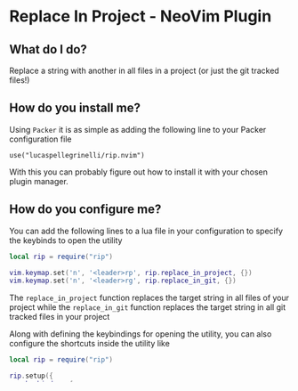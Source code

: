# Replace In Project - NeoVim Plugin

## What do I do?

Replace a string with another in all files in a project (or just the git tracked files!)

## How do you install me?

Using `Packer` it is as simple as adding the following line to your Packer configuration file

```use("lucaspellegrinelli/rip.nvim")```

With this you can probably figure out how to install it with your chosen plugin manager.

## How do you configure me?

You can add the following lines to a lua file in your configuration to specify the keybinds to open the utility

```lua
local rip = require("rip")

vim.keymap.set('n', '<leader>rp', rip.replace_in_project, {})
vim.keymap.set('n', '<leader>rg', rip.replace_in_git, {})
```

The `replace_in_project` function replaces the target string in all files of your project while the `replace_in_git` function replaces the target string in all git tracked files in your project

Along with defining the keybindings for opening the utility, you can also configure the shortcuts inside the utility like

```lua
local rip = require("rip")

rip.setup({
    keybinds = {
        toggle_mark = "y",
        toggle_collapse = "l",
        toggle_mark_all_in_file = "p",
    },
})
```

In the example above, we replaced some of the shortcuts the utility has (like replacing the toggle marked file from `x` to `y`). The possible actions to configure are:

```
X. key_binding_key (default_value) - Description

1. toggle_mark (x) - Selecting/Unselecting a specific occurence to be replaced
2. toggle_collapse (c) - Collapsing/Uncollapsing the occurences of a specific file
3. toggle_mark_all_in_file (a) - Selecting/Unselecting all the occurences in a specific file
4. confirm_replace (<CR>) - Close the window and replacing all selected occurences
5. cancel_replace (<Esc>) - Close the window and NOT replacing any occurences
```
